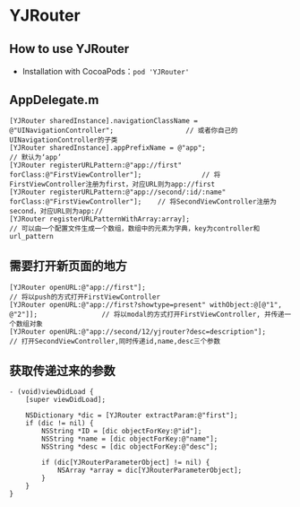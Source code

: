 # YJRouter

## <a id="How to use YJRouter"></a>How to use YJRouter
* Installation with CocoaPods：`pod 'YJRouter'`

## <a id="AppDelegate.m"></a>AppDelegate.m
```objc
[YJRouter sharedInstance].navigationClassName = @"UINavigationController";					// 或者你自己的UINavigationController的子类
[YJRouter sharedInstance].appPrefixName = @"app";											// 默认为‘app’
[YJRouter registerURLPattern:@"app://first" forClass:@"FirstViewController"];           	// 将FirstViewController注册为first，对应URL则为app://first
[YJRouter registerURLPattern:@"app://second/:id/:name" forClass:@"FirstViewController"];	// 将SecondViewController注册为second，对应URL则为app://
[YJRouter registerURLPatternWithArray:array];                                               // 可以由一个配置文件生成一个数组，数组中的元素为字典，key为controller和url_pattern
```

## <a id="需要打开新页面的地方"></a>需要打开新页面的地方

```objc
[YJRouter openURL:@"app://first"];															// 将以push的方式打开FirstViewController
[YJRouter openURL:@"app://first?showtype=present" withObject:@[@"1", @"2"]];                // 将以modal的方式打开FirstViewController, 并传递一个数组对象
[YJRouter openURL:@"app://second/12/yjrouter?desc=description"];							// 打开SecondViewController,同时传递id,name,desc三个参数
```


## <a id="获取传递过来的参数"></a>获取传递过来的参数

```objc
- (void)viewDidLoad {
	[super viewDidLoad];

	NSDictionary *dic = [YJRouter extractParam:@"first"];
    if (dic != nil) {
        NSString *ID = [dic objectForKey:@"id"];
        NSString *name = [dic objectForKey:@"name"];
        NSString *desc = [dic objectForKey:@"desc"];

        if (dic[YJRouterParameterObject] != nil) {
            NSArray *array = dic[YJRouterParameterObject];
        }
    }
}
```